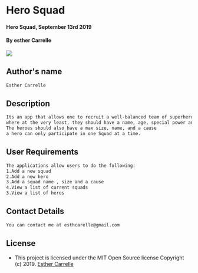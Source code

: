 # Hero Squad
#### Hero Squad, September 13rd 2019
#### By **esther Carrelle**
![](screenshots/screenshot1.png)



## Author's name


```bash
Esther Carrelle
```

## Description

```bash
Its an app that allows one to recruit a well-balanced team of superheroes,
where at the very least, they should have a name, age, special power and weakness.
The heroes should also have a max size, name, and a cause
a hero can only participate in one Squad at a time.
```

## User Requirements
```bash
The applications allow users to do the following:
1.Add a new squad
2.Add a new hero 
3.Add a squad name , size and a cause
4.View a list of current squads
3.View a list of heros 

```

## Contact Details
```bash
You can contact me at esthcarelle@gmail.com
```

## License

- This project is licensed under the MIT Open Source license Copyright (c) 2019. [Esther Carrelle](https://)

